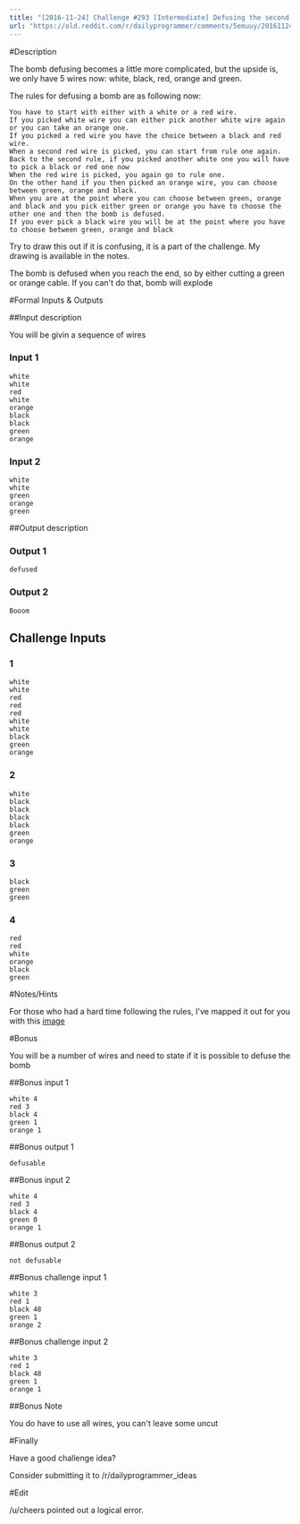 ```yaml
---
title: "[2016-11-24] Challenge #293 [Intermediate] Defusing the second bomb"
url: "https://old.reddit.com/r/dailyprogrammer/comments/5emuuy/20161124_challenge_293_intermediate_defusing_the/"
---
```


#Description

The bomb defusing becomes a little more complicated, but the upside is, we only have 5 wires now: white, black, red, orange and green.

The rules for defusing a bomb are as following now:

    You have to start with either with a white or a red wire.
    If you picked white wire you can either pick another white wire again or you can take an orange one.
    If you picked a red wire you have the choice between a black and red wire.
    When a second red wire is picked, you can start from rule one again.
    Back to the second rule, if you picked another white one you will have to pick a black or red one now
    When the red wire is picked, you again go to rule one.
    On the other hand if you then picked an orange wire, you can choose between green, orange and black.
    When you are at the point where you can choose between green, orange and black and you pick either green or orange you have to choose the other one and then the bomb is defused.
    If you ever pick a black wire you will be at the point where you have to choose between green, orange and black


Try to draw this out if it is confusing, it is a part of the challenge. My drawing is available in the notes.

The bomb is defused when you reach the end, so by either cutting a green or orange cable. If you can't do that, bomb will explode

#Formal Inputs & Outputs

##Input description

You will be givin a sequence of wires

### Input 1

    white
    white
    red
    white
    orange
    black
    black
    green
    orange

### Input 2

    white
    white
    green
    orange
    green

##Output description

### Output 1

    defused

### Output 2

    Booom


## Challenge Inputs


### 1

    white
    white
    red
    red
    red
    white
    white
    black
    green
    orange


### 2

    white 
    black
    black
    black
    black
    green
    orange

### 3 


    black
    green
    green

### 4

    red
    red
    white
    orange
    black
    green


#Notes/Hints

For those who had a hard time following the rules, I've mapped it out for you with this [image](http://i.imgur.com/b0hoNrp.png)

#Bonus

You will be a number of wires and need to state if it is possible to defuse the bomb

##Bonus input 1

    white 4
    red 3
    black 4
    green 1
    orange 1

##Bonus output 1

    defusable

##Bonus input 2

    white 4
    red 3
    black 4
    green 0
    orange 1

##Bonus output 2

    not defusable

##Bonus challenge input 1

    white 3
    red 1
    black 48
    green 1
    orange 2

##Bonus challenge input 2

    white 3
    red 1
    black 48
    green 1
    orange 1


##Bonus Note

You do have to use all wires, you can't leave some uncut

#Finally

Have a good challenge idea?

Consider submitting it to /r/dailyprogrammer_ideas

#Edit

/u/cheers pointed out a logical error.